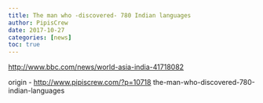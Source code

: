 ```yaml
---
title: The man who -discovered- 780 Indian languages
author: PipisCrew
date: 2017-10-27
categories: [news]
toc: true
---
```


http://www.bbc.com/news/world-asia-india-41718082

origin - http://www.pipiscrew.com/?p=10718 the-man-who-discovered-780-indian-languages